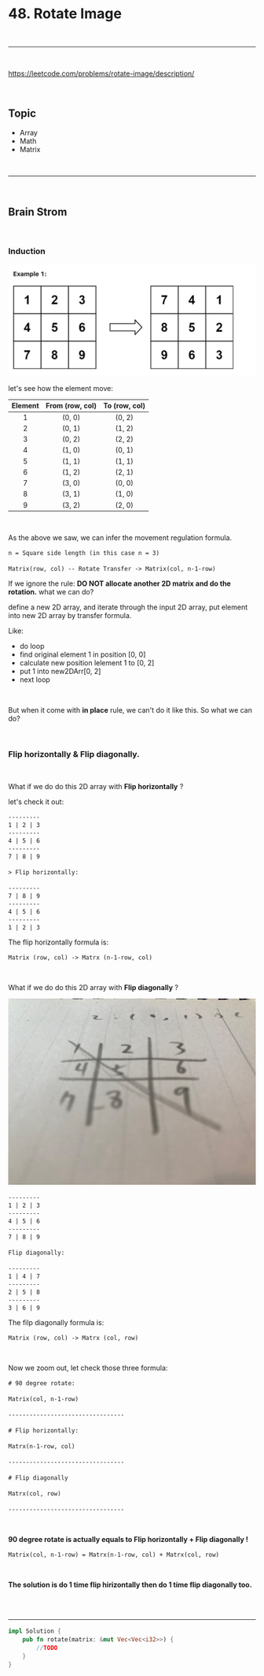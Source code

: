# 48. Rotate Image

<br>

---

<br>

https://leetcode.com/problems/rotate-image/description/

<br>

## Topic

* Array
* Math
* Matrix

<br>

---

<br>

## Brain Strom

<br>

### Induction

![1](imgs/048_1.png)

let's see how the element move:

| Element |  From (row, col) | To (row, col)  |
|:---:|:---:|:---:|
| 1 | (0, 0) | (0, 2) |
| 2 | (0, 1) | (1, 2) |
| 3 | (0, 2) | (2, 2) |
| 4 | (1, 0) | (0, 1) |
| 5 | (1, 1) | (1, 1) |
| 6 | (1, 2) | (2, 1) |
| 7 | (3, 0) | (0, 0) |
| 8 | (3, 1) | (1, 0) |
| 9 | (3, 2) | (2, 0) |

<br>

As the above we saw, we can infer the movement regulation formula.

```
n = Square side length (in this case n = 3)

Matrix(row, col) -- Rotate Transfer -> Matrix(col, n-1-row) 
```

If we ignore the rule: __DO NOT allocate another 2D matrix and do the rotation.__ what we can do?

define a new 2D array, and iterate through the input 2D array, put element into new 2D array by transfer formula.

Like:

* do loop
* find original element 1 in position [0, 0]
* calculate new position lelement 1 to [0, 2]
* put 1 into new2DArr[0, 2]
* next loop

<br>

But when it come with __in place__ rule, we can't do it like this. So what we can do?

<br>

### Flip horizontally & Flip diagonally.

<br>

What if we do do this 2D array with __Flip horizontally__ ?

let's check it out:


```
---------
1 | 2 | 3
---------
4 | 5 | 6
---------
7 | 8 | 9

> Flip horizontally:

---------
7 | 8 | 9
---------
4 | 5 | 6
---------
1 | 2 | 3
```

The flip horizontally formula is:

```
Matrix (row, col) -> Matrx (n-1-row, col)
```

<br>


What if we do do this 2D array with __Flip diagonally__ ?

![2](imgs/048_2.jpg)

```
---------
1 | 2 | 3
---------
4 | 5 | 6
---------
7 | 8 | 9

Flip diagonally:

---------
1 | 4 | 7
---------
2 | 5 | 8
---------
3 | 6 | 9

```






The filp diagonally formula is:

```
Matrix (row, col) -> Matrx (col, row)
```

<br>

Now we zoom out, let check those three formula:

```
# 90 degree rotate:

Matrix(col, n-1-row) 

---------------------------------

# Flip horizontally:

Matrx(n-1-row, col)

---------------------------------

# Flip diagonally

Matrx(col, row)

---------------------------------
```

<br>

__90 degree rotate is actually equals to Flip horizontally + Flip diagonally !__

```
Matrix(col, n-1-row) = Matrx(n-1-row, col) + Matrx(col, row)
```

<br>

__The solution is do 1 time flip hirizontally then do 1 time flip diagonally too.__

<br>
<br>

---

```rust
impl Solution {
    pub fn rotate(matrix: &mut Vec<Vec<i32>>) {
        //TODO
    }
}
```

